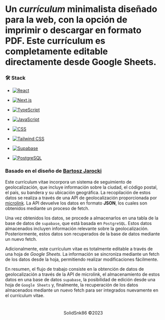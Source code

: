 # Un <em>currículum</em> minimalista diseñado para la web, con la opción de imprimir o descargar en formato PDF. Este currículum es completamente editable directamente desde Google Sheets.

### 🛠️ Stack

- [![React](https://img.shields.io/badge/React-%2320232a.svg?style=for-the-badge&logo=react&logoColor=%2361DAFB)](https://reactjs.org/)

- [![Next.js](https://img.shields.io/badge/Next.js-%23000000.svg?style=for-the-badge&logo=next.js&logoColor=white)](https://nextjs.org/)

- [![TypeScript](https://img.shields.io/badge/TypeScript-%23007ACC.svg?style=for-the-badge&logo=typescript&logoColor=white)](https://www.typescriptlang.org/)

- [![JavaScript](https://img.shields.io/badge/JavaScript-%23F7DF1E.svg?style=for-the-badge&logo=javascript&logoColor=black)](https://developer.mozilla.org/en-US/docs/Web/JavaScript)

- [![CSS](https://img.shields.io/badge/CSS-%231572B6.svg?style=for-the-badge&logo=css3&logoColor=white)](https://developer.mozilla.org/en-US/docs/Web/CSS)

- [![Tailwind CSS](https://img.shields.io/badge/Tailwind%20CSS-%2338B2AC.svg?style=for-the-badge&logo=tailwind-css&logoColor=white)](https://tailwindcss.com/)

- [![Supabase](https://img.shields.io/badge/Supabase-3540C8.svg?style=for-the-badge&logo=supabase&logoColor=white)](https://supabase.io/)

- [![PostgreSQL](https://img.shields.io/badge/PostgreSQL-%23336791.svg?style=for-the-badge&logo=postgresql&logoColor=white)](https://www.postgresql.org/)

### Basado en el diseño de <a href="https://github.com/BartoszJarocki/cv">Bartosz Jarocki</a>

Este currículum vitae incorpora un sistema de seguimiento de geolocalización, que incluye información sobre la ciudad, el código postal, el país, su bandera y su ubicación geográfica. La recopilación de estos datos se realiza a través de una API de geolocalización proporcionada por [microlink](https://geolocation.microlink.io). La API devuelve los datos en formato **JSON**, los cuales son obtenidos mediante un proceso de fetch.

Una vez obtenidos los datos, se procede a almacenarlos en una tabla de la base de datos de `supabase`, que está basada en `PostgreSQL`. Estos datos almacenados incluyen información relevante sobre la geolocalización. Posteriormente, estos datos son recuperados de la base de datos mediante un nuevo fetch.

Adicionalmente, este currículum vitae es totalmente editable a través de una hoja de <i color="#00AC47">Google Sheets</i>. La información se sincroniza mediante un fetch de los datos desde la hoja, permitiendo realizar modificaciones fácilmente.

En resumen, el flujo de trabajo consiste en la obtención de datos de geolocalización a través de la API de microlink, el almacenamiento de estos datos en una base de datos `supabase`, la posibilidad de edición desde una hoja de `Google Sheets` y, finalmente, la recuperación de los datos almacenados mediante un nuevo fetch para ser integrados nuevamente en el currículum vitae.

#

<div align="center">
  <p>SolidSnk86 ©2023</p>
</div>

